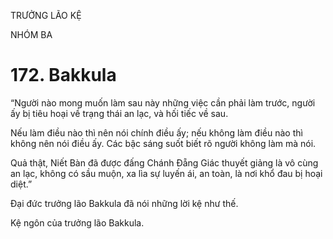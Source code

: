 TRƯỞNG LÃO KỆ

NHÓM BA

# 172. Bakkula

“Người nào mong muốn làm sau này những việc cần phải làm trước, người ấy bị tiêu hoại về trạng thái an lạc, và hối tiếc về sau.

Nếu làm điều nào thì nên nói chính điều ấy; nếu không làm điều nào thì không nên nói điều ấy. Các bậc sáng suốt biết rõ người không làm mà nói.

Quả thật, Niết Bàn đã được đấng Chánh Đẵng Giác thuyết giảng là vô cùng an lạc, không có sầu muộn, xa lìa sự luyến ái, an toàn, là nơi khổ đau bị hoại diệt.”

Đại đức trưởng lão Bakkula đã nói những lời kệ như thế.

Kệ ngôn của trưởng lão Bakkula.
